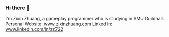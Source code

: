 ### Hi there 👋
I'm Zixin Zhuang, a gameplay programmer who is studying in SMU Guildhall.
Personal Website: www.zixinzhuang.com
Linked In: www.linkedin.com/in/zz722



<!--
**Zix0722/Zix0722** is a ✨ _special_ ✨ repository because its `README.md` (this file) appears on your GitHub profile.

Here are some ideas to get you started:

- 🔭 I’m currently working on ...
- 🌱 I’m currently learning ...
- 👯 I’m looking to collaborate on ...
- 🤔 I’m looking for help with ...
- 💬 Ask me about ...
- 📫 How to reach me: ...
- 😄 Pronouns: ...
- ⚡ Fun fact: ...
-->
